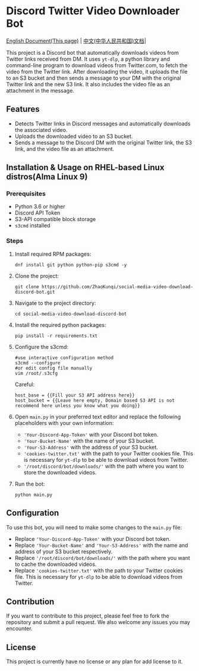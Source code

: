 # Discord Twitter Video Downloader Bot

[English Document(This page)](README.md) | [中文(中华人民共和国)文档](README_ZHCN.md)|

This project is a Discord bot that automatically downloads videos from Twitter links received from DM. It uses `yt-dlp`, a python library and command-line program to download videos from Twitter.com, to fetch the video from the Twitter link. After downloading the video, it uploads the file to an S3 bucket and then sends a message to your DM with the original Twitter link and the new S3 link. It also includes the video file as an attachment in the message. 

## Features

- Detects Twitter links in Discord messages and automatically downloads the associated video.
- Uploads the downloaded video to an S3 bucket.
- Sends a message to the Discord DM with the original Twitter link, the S3 link, and the video file as an attachment.

## Installation & Usage on RHEL-based Linux distros(Alma Linux 9)

### Prerequisites

- Python 3.6 or higher
- Discord API Token
- S3-API compatible block storage
- `s3cmd` installed

### Steps

1. Install required RPM packages:
   ```
   dnf install git python python-pip s3cmd -y
   ```

2. Clone the project:
   ```
   git clone https://github.com/ZhaoKunqi/social-media-video-download-discord-bot.git
   ```
3. Navigate to the project directory:
   ```
   cd social-media-video-download-discord-bot
   ```
4. Install the required python packages:
   ```
   pip install -r requirements.txt
   ```

5. Configure the s3cmd:
   ```
   #use interactive configuration method
   s3cmd --configure
   #or edit config file manually
   vim /root/.s3cfg
   ```

   Careful:
   ```
   host_base = {{Fill your S3 API address here}}
   host_bucket = {{Leave here empty, Domain based S3 API is not recommend here unless you know what you doing}}
   ```


6. Open `main.py` in your preferred text editor and replace the following placeholders with your own information:
   - `'Your-Discord-App-Token'` with your Discord bot token.
   - `'Your-Bucket-Name'` with the name of your S3 bucket.
   - `'Your-S3-Address'` with the address of your S3 bucket.
   - `'cookies-twitter.txt'` with the path to your Twitter cookies file. This is necessary for `yt-dlp` to be able to download videos from Twitter.
   - `'/root/discord/bot/downloads/'` with the path where you want to store the downloaded videos.
7. Run the bot:
   ```
   python main.py
   ```

## Configuration

To use this bot, you will need to make some changes to the `main.py` file:

- Replace `'Your-Discord-App-Token'` with your Discord bot token.
- Replace `'Your-Bucket-Name'` and `'Your-S3-Address'` with the name and address of your S3 bucket respectively.
- Replace `'/root/discord/bot/downloads/'` with the path where you want to cache the downloaded videos.
- Replace `'cookies-twitter.txt'` with the path to your Twitter cookies file. This is necessary for `yt-dlp` to be able to download videos from Twitter.

## Contribution

If you want to contribute to this project, please feel free to fork the repository and submit a pull request. We also welcome any issues you may encounter.

## License

This project is currently have no license or any plan for add license to it.
